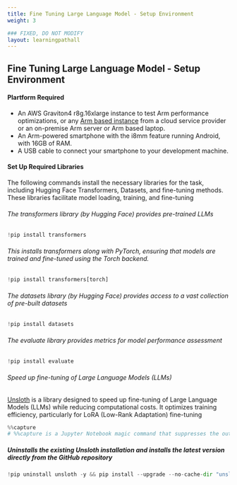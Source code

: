 ```yaml
---
title: Fine Tuning Large Language Model - Setup Environment 
weight: 3

### FIXED, DO NOT MODIFY
layout: learningpathall
---
```


## Fine Tuning Large Language Model - Setup Environment

#### Plartform Required 
- An AWS Graviton4 r8g.16xlarge instance to test Arm performance optimizations, or any [Arm based instance](/learning-paths/servers-and-cloud-computing/csp/) from a cloud service provider or an on-premise Arm server or Arm based laptop.
- An Arm-powered smartphone with the i8mm feature running Android, with 16GB of RAM.
- A USB cable to connect your smartphone to your development machine.

#### Set Up Required Libraries
The following commands install the necessary libraries for the task, including Hugging Face Transformers, Datasets, and fine-tuning methods. These libraries facilitate model loading, training, and fine-tuning

###### The transformers library (by Hugging Face) provides pre-trained LLMs
```python
!pip install transformers

```
###### This installs transformers along with PyTorch, ensuring that models are trained and fine-tuned using the Torch backend.
```python
!pip install transformers[torch]
```
###### The datasets library (by Hugging Face) provides access to a vast collection of pre-built datasets

```python
!pip install datasets
```
###### The evaluate library provides metrics for model performance assessment

```python
!pip install evaluate
```
###### Speed up fine-tuning of Large Language Models (LLMs)
[Unsloth](https://huggingface.co/unsloth) is a library designed to speed up fine-tuning of Large Language Models (LLMs) while reducing computational costs. It optimizes training efficiency, particularly for LoRA (Low-Rank Adaptation) fine-tuning 
```python
%%capture
# %%capture is a Jupyter Notebook magic command that suppresses the output of a cell.

```
##### Uninstalls the existing Unsloth installation and installs the latest version directly from the GitHub repository

```python
!pip uninstall unsloth -y && pip install --upgrade --no-cache-dir "unsloth[colab-new] @ git+https://github.com/unslothai/unsloth.git"
```